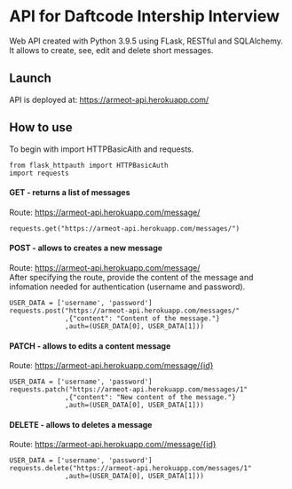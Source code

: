# API for Daftcode Intership Interview
Web API created with Python 3.9.5 using FLask, RESTful and SQLAlchemy.  
It allows to create, see, edit and delete short messages.

## Launch
API is deployed at: https://armeot-api.herokuapp.com/

## How to use
To begin with import HTTPBasicAith and requests.
```
from flask_httpauth import HTTPBasicAuth
import requests
```

#### GET - returns a list of messages  
Route: https://armeot-api.herokuapp.com/message/
```
requests.get("https://armeot-api.herokuapp.com/messages/")
```

#### POST - allows to creates a new message  
Route: https://armeot-api.herokuapp.com/message/  
After specifying the route, provide the content of the message and infomation needed for authentication (username and password).
```
USER_DATA = ['username', 'password']
requests.post("https://armeot-api.herokuapp.com/messages/"
              ,{"content": "Content of the message."}
              ,auth=(USER_DATA[0], USER_DATA[1]))
```

#### PATCH - allows to edits a content message
Route: https://armeot-api.herokuapp.com/message/{id}
```
USER_DATA = ['username', 'password']
requests.patch("https://armeot-api.herokuapp.com/messages/1"
              ,{"content": "New content of the message."}
              ,auth=(USER_DATA[0], USER_DATA[1]))
```

#### DELETE - allows to deletes a message
Route: https://armeot-api.herokuapp.com//message/{id}
```
USER_DATA = ['username', 'password']
requests.delete("https://armeot-api.herokuapp.com/messages/1"
              ,auth=(USER_DATA[0], USER_DATA[1]))
```

